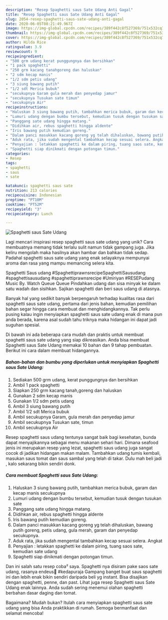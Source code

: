 ```yaml
---
description: "Resep Spaghetti saus Sate Udang Anti Gagal"
title: "Resep Spaghetti saus Sate Udang Anti Gagal"
slug: 2054-resep-spaghetti-saus-sate-udang-anti-gagal
date: 2020-06-05T08:21:49.967Z
image: https://img-global.cpcdn.com/recipes/389f442c8f527369/751x532cq70/spaghetti-saus-sate-udang-foto-resep-utama.jpg
thumbnail: https://img-global.cpcdn.com/recipes/389f442c8f527369/751x532cq70/spaghetti-saus-sate-udang-foto-resep-utama.jpg
cover: https://img-global.cpcdn.com/recipes/389f442c8f527369/751x532cq70/spaghetti-saus-sate-udang-foto-resep-utama.jpg
author: Hilda Rice
ratingvalue: 3.9
reviewcount: 9
recipeingredient:
- "500 grm udang kerat punggungnya dan bersihkan"
- "1 pack spaghetti"
- "250 grm kacang tanahgoreng dan haluskan"
- "2 sdm kecap manis"
- "1/2 sdm petis udang"
- "3 siung bawang putih"
- "1/2 sdt Merica bubuk"
- "secukupnya Garam gula merah dan penyedap jamur"
- "secukupnya Tusukan sate timun"
- "secukupnya Air"
recipeinstructions:
- "Haluskan 3 siung bawang putih, tambahkan merica bubuk, garam dan kecap manis secukupnya"
- "Lumuri udang dengan bumbu tersebut, kemudian tusuk dengan tusukan sate"
- "Panggang sate udang hingga matang."
- "Didihkan air, rebus spaghetti hingga aldente"
- "Iris bawang putih kemudian goreng."
- "Dalam panci masukkan kacang goreng yg telah dihaluskan, bawang putih goreng, petis udang, gula merah, garam dan penyedap secukupnya."
- "Aduk rata, jika sudah mengental tambahkan kecap sesuai selera. Angkat"
- "Penyajian : letakkan spaghetti ke dalam piring, tuang saos sate, kemudian sate udang"
- "Spaghetti siap dinikmati dengan potongan timun."
categories:
- Resep
tags:
- spaghetti
- saus
- sate

katakunci: spaghetti saus sate 
nutrition: 213 calories
recipecuisine: Indonesian
preptime: "PT10M"
cooktime: "PT52M"
recipeyield: "3"
recipecategory: Lunch

---
```



![Spaghetti saus Sate Udang](https://img-global.cpcdn.com/recipes/389f442c8f527369/751x532cq70/spaghetti-saus-sate-udang-foto-resep-utama.jpg)

Lagi mencari inspirasi resep spaghetti saus sate udang yang unik? Cara membuatnya memang tidak terlalu sulit namun tidak gampang juga. Jika keliru mengolah maka hasilnya akan hambar dan bahkan tidak sedap. Padahal spaghetti saus sate udang yang enak selayaknya mempunyai aroma dan rasa yang mampu memancing selera kita.

Spaghetti Saus udang #SpaghettiprawnsrecipeSpaghettiSausudang #spaghettisausudang #spaghettiprawnsrecipe #Umiriyan #RESEPudang Music By. Watch Queue Queue Pindahkan udang dan sisa minyak ke dalam satu wadah dan sisihkan. Sajikan spaghetti dan beri saus udang di atasnya.

Banyak hal yang sedikit banyak berpengaruh terhadap kualitas rasa dari spaghetti saus sate udang, pertama dari jenis bahan, kemudian pemilihan bahan segar hingga cara membuat dan menghidangkannya. Tak perlu pusing kalau ingin menyiapkan spaghetti saus sate udang enak di mana pun anda berada, karena asal sudah tahu triknya maka hidangan ini dapat jadi suguhan spesial.


Di bawah ini ada beberapa cara mudah dan praktis untuk membuat spaghetti saus sate udang yang siap dikreasikan. Anda bisa membuat Spaghetti saus Sate Udang memakai 10 bahan dan 9 tahap pembuatan. Berikut ini cara dalam membuat hidangannya.

<!--inarticleads1-->

##### Bahan-bahan dan bumbu yang diperlukan untuk menyiapkan Spaghetti saus Sate Udang:

1. Sediakan 500 grm udang, kerat punggungnya dan bersihkan
1. Ambil 1 pack spaghetti
1. Siapkan 250 grm kacang tanah,goreng dan haluskan
1. Gunakan 2 sdm kecap manis
1. Gunakan 1/2 sdm petis udang
1. Ambil 3 siung bawang putih
1. Ambil 1/2 sdt Merica bubuk
1. Ambil secukupnya Garam, gula merah dan penyedap jamur
1. Ambil secukupnya Tusukan sate, timun
1. Ambil secukupnya Air


Resep spaghetti saus udang tentunya sangat baik bagi kesehatan, bunda dapat menyajikannya sebagai menu makanan sehari hari. Dimana seafood jenis ini merupakan resep yang lezat, spaghetti saus udang juga sangat cocok di jadikan hidangan makan malam. Tambahkan udang tumis kembali, masukan saus tomat dan saus sambal yang telah di takar. Dulu mah beli jadi , kalo sekarang bikin sendiri donk. 

<!--inarticleads2-->

##### Cara membuat Spaghetti saus Sate Udang:

1. Haluskan 3 siung bawang putih, tambahkan merica bubuk, garam dan kecap manis secukupnya
1. Lumuri udang dengan bumbu tersebut, kemudian tusuk dengan tusukan sate
1. Panggang sate udang hingga matang.
1. Didihkan air, rebus spaghetti hingga aldente
1. Iris bawang putih kemudian goreng.
1. Dalam panci masukkan kacang goreng yg telah dihaluskan, bawang putih goreng, petis udang, gula merah, garam dan penyedap secukupnya.
1. Aduk rata, jika sudah mengental tambahkan kecap sesuai selera. Angkat
1. Penyajian : letakkan spaghetti ke dalam piring, tuang saos sate, kemudian sate udang
1. Spaghetti siap dinikmati dengan potongan timun.


Dan ini salah satu resep coba² saya. Spaghetti nya disiram pake saos sate udang, rasanya endeus🤗 #kedapuraja Gampang banget buat saus spaghetti ini dan lebih enak bikin sendiri daripada beli yg instant. Bisa disajikan dengan spaghetti, penne, dan past. Lihat juga resep Spaghetti saus Sate Udang enak lainnya. Anda sudah sering menemui olahan spaghetti berbahan dasar daging dan tomat. 

Bagaimana? Mudah bukan? Itulah cara menyiapkan spaghetti saus sate udang yang bisa Anda praktikkan di rumah. Semoga bermanfaat dan selamat mencoba!
